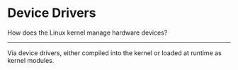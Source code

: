 # Device Drivers

How does the Linux kernel manage hardware devices?

---

Via device drivers, either compiled into the kernel or loaded at runtime as kernel modules.